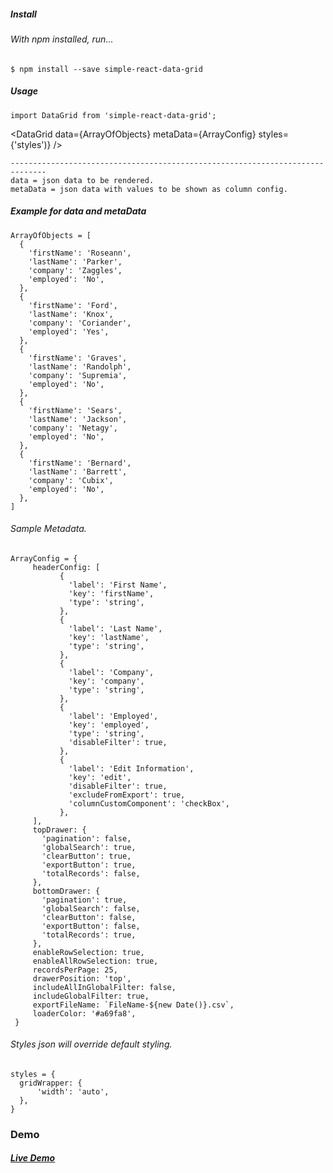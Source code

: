 ##### Install

###### With npm installed, run...

```
$ npm install --save simple-react-data-grid
```

##### Usage

    import DataGrid from 'simple-react-data-grid';
    
   <DataGrid data={ArrayOfObjects} metaData={ArrayConfig} styles={'styles')} />
	
    ------------------------------------------------------------------------------
	data = json data to be rendered.
	metaData = json data with values to be shown as column config.
	

##### Example for data and metaData

    ArrayOfObjects = [
      {
        'firstName': 'Roseann',
        'lastName': 'Parker',
        'company': 'Zaggles',
        'employed': 'No',
      },
      {
        'firstName': 'Ford',
        'lastName': 'Knox',
        'company': 'Coriander',
        'employed': 'Yes',
      },
      {
        'firstName': 'Graves',
        'lastName': 'Randolph',
        'company': 'Supremia',
        'employed': 'No',
      },
      {
        'firstName': 'Sears',
        'lastName': 'Jackson',
        'company': 'Netagy',
        'employed': 'No',
      },
      {
        'firstName': 'Bernard',
        'lastName': 'Barrett',
        'company': 'Cubix',
        'employed': 'No',
      },
    ]

###### Sample Metadata.
    ArrayConfig = {
         headerConfig: [
               {
                 'label': 'First Name',
                 'key': 'firstName',
                 'type': 'string',
               },
               {
                 'label': 'Last Name',
                 'key': 'lastName',
                 'type': 'string',
               },
               {
                 'label': 'Company',
                 'key': 'company',
                 'type': 'string',
               },
               {
                 'label': 'Employed',
                 'key': 'employed',
                 'type': 'string',
                 'disableFilter': true,
               },
               {
                 'label': 'Edit Information',
                 'key': 'edit',
                 'disableFilter': true,
                 'excludeFromExport': true,
                 'columnCustomComponent': 'checkBox',
               },
         ],
         topDrawer: {
           'pagination': false,
           'globalSearch': true,
           'clearButton': true,
           'exportButton': true,
           'totalRecords': false,
         },
         bottomDrawer: {
           'pagination': true,
           'globalSearch': false,
           'clearButton': false,
           'exportButton': false,
           'totalRecords': true,
         },
         enableRowSelection: true,
         enableAllRowSelection: true,
         recordsPerPage: 25,
         drawerPosition: 'top',
         includeAllInGlobalFilter: false,
         includeGlobalFilter: true,
         exportFileName: `FileName-${new Date()}.csv`,
         loaderColor: '#a69fa8',
     }


######  Styles json will override default styling.
	
    styles = {
      gridWrapper: {
          'width': 'auto',
      },
    }
### Demo
#####  [Live Demo](https://github.com/Nikmahajan/livedemo)
